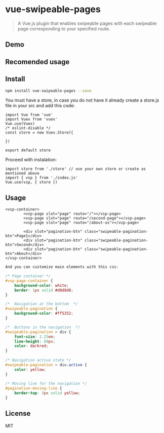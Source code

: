 # vue-swipeable-pages

> A Vue.js plugin that enables swipeable pages with each swipeable page corresponding to your specified route.

## Demo

## Recomended usage

## Install
```bash
npm install vue-swipeable-pages --save
```

You must have a store, in case you do not have it already create a store.js file in your src and add this code:
```vue
import Vue from 'vue'
import Vuex from 'vuex'
Vue.use(Vuex)
/* eslint-disable */
const store = new Vuex.Store({
    
})

export default store

```

Proceed with instalation:

```vue
import store from './store' // use your own store or create as mentioned above
import { vsp } from './index.js'
Vue.use(vsp, { store })
```

## Usage

```vue
<vsp-container>
        <vsp-page slot="page" route="/"></vsp-page>
        <vsp-page slot="page" route="/second-page"></vsp-page>
        <vsp-page slot="page" route="/about-us"></vsp-page>

        <div slot="pagination-btn" class="swipeable-pagination-btn">Page1</div> 
        <div slot="pagination-btn" class="swipeable-pagination-btn">Second</div>
        <div slot="pagination-btn" class="swipeable-pagination-btn">About</div>
</vsp-container>
```


```css
And you can customize main elements with this css:

/* Page container */
#vsp-page-container {
    background-color: white;
    border: 1px solid #d8d8d8;
}

/*  Navigation at the bottom  */
#swipeable-pagination {
    background-color: #ff5252;
}

/*  Buttons in the navigation  */
#swipeable-pagination > div { 
    font-size: 2.25em;
    line-height: 60px;
    color: darkred;
}
    
/* Navigation active state */    
#swipeable-pagination > div.active {
    color: yellow;
}
    
/* Moving line for the navigation */
#pagination-moving-line {
    border-top: 3px solid yellow;
}
```

## License
MIT

